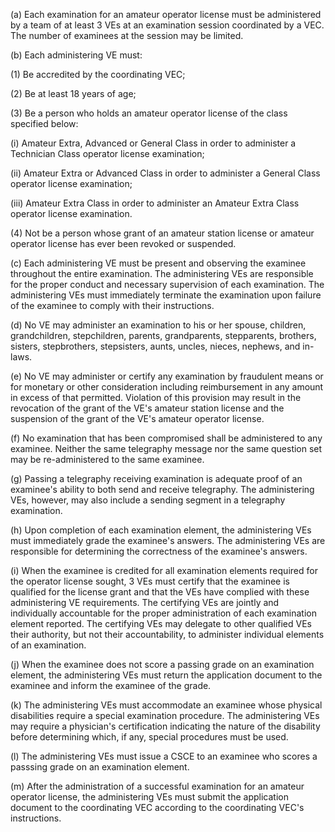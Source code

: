 (a) Each examination for an amateur operator license must be administered by a team of at least 3 VEs at an examination session coordinated by a VEC. The number of examinees at the session may be limited.

(b) Each administering VE must:

(1) Be accredited by the coordinating VEC;

(2) Be at least 18 years of age;

(3) Be a person who holds an amateur operator license of the class specified below:
                                    

(i) Amateur Extra, Advanced or General Class in order to administer a Technician Class operator license examination;

(ii) Amateur Extra or Advanced Class in order to administer a General Class operator license examination;

(iii) Amateur Extra Class in order to administer an Amateur Extra Class operator license examination.

(4) Not be a person whose grant of an amateur station license or amateur operator license has ever been revoked or suspended.

(c) Each administering VE must be present and observing the examinee throughout the entire examination. The administering VEs are responsible for the proper conduct and necessary supervision of each examination. The administering VEs must immediately terminate the examination upon failure of the examinee to comply with their instructions.

(d) No VE may administer an examination to his or her spouse, children, grandchildren, stepchildren, parents, grandparents, stepparents, brothers, sisters, stepbrothers, stepsisters, aunts, uncles, nieces, nephews, and in-laws.

(e) No VE may administer or certify any examination by fraudulent means or for monetary or other consideration including reimbursement in any amount in excess of that permitted. Violation of this provision may result in the revocation of the grant of the VE's amateur station license and the suspension of the grant of the VE's amateur operator license.

(f) No examination that has been compromised shall be administered to any examinee. Neither the same telegraphy message nor the same question set may be re-administered to the same examinee.

(g) Passing a telegraphy receiving examination is adequate proof of an examinee's ability to both send and receive telegraphy. The administering VEs, however, may also include a sending segment in a telegraphy examination.

(h) Upon completion of each examination element, the administering VEs must immediately grade the examinee's answers. The administering VEs are responsible for determining the correctness of the examinee's answers.

(i) When the examinee is credited for all examination elements required for the operator license sought, 3 VEs must certify that the examinee is qualified for the license grant and that the VEs have complied with these administering VE requirements. The certifying VEs are jointly and individually accountable for the proper administration of each examination element reported. The certifying VEs may delegate to other qualified VEs their authority, but not their accountability, to administer individual elements of an examination.

(j) When the examinee does not score a passing grade on an examination element, the administering VEs must return the application document to the examinee and inform the examinee of the grade.

(k) The administering VEs must accommodate an examinee whose physical disabilities require a special examination procedure. The administering VEs may require a physician's certification indicating the nature of the disability before determining which, if any, special procedures must be used.

(l) The administering VEs must issue a CSCE to an examinee who scores a passsing grade on an examination element.

(m) After the administration of a successful examination for an amateur operator license, the administering VEs must submit the application document to the coordinating VEC according to the coordinating VEC's instructions.

